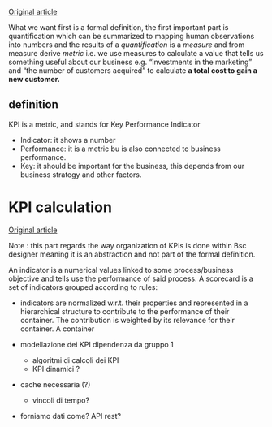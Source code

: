 [Original article](https://bscdesigner.com/quantification-measure-metric-kpi.htm)

What we want first is a formal definition, the first important part is quantification which can be summarized to mapping human observations into numbers and the results of a _quantification_ is a _measure_ and from measure derive _metric_ i.e. we use measures to calculate a value that tells us something useful about our business e.g. “investments in the marketing” and “the number of customers acquired” to calculate **a total cost to gain a new customer.**
## definition
KPI is a metric, and stands for Key Performance Indicator 
- Indicator: it shows a number
- Performance: it is a metric bu is also connected to business performance.
- Key: it should be important for the business, this depends from our business strategy and other factors.

# KPI calculation

[Original article](https://bscdesigner.com/calculate-metrics.htm)



Note : this part regards the way organization of KPIs is done within Bsc designer meaning it is an abstraction and not part of the formal definition.

An indicator is a numerical values linked to some process/business objective and tells use the performance of said process.
A scorecard is a set of indicators grouped according to rules:
- indicators are normalized w.r.t. their properties and represented in a hierarchical structure to contribute to the performance of their container. The contribution is weighted by its relevance for their container.
A container 


- modellazione dei KPI dipendenza da gruppo 1
	- algoritmi di calcoli dei KPI
	- KPI dinamici ?
- cache necessaria (?)
	- vincoli di tempo?
	
- forniamo dati come? API rest?
 